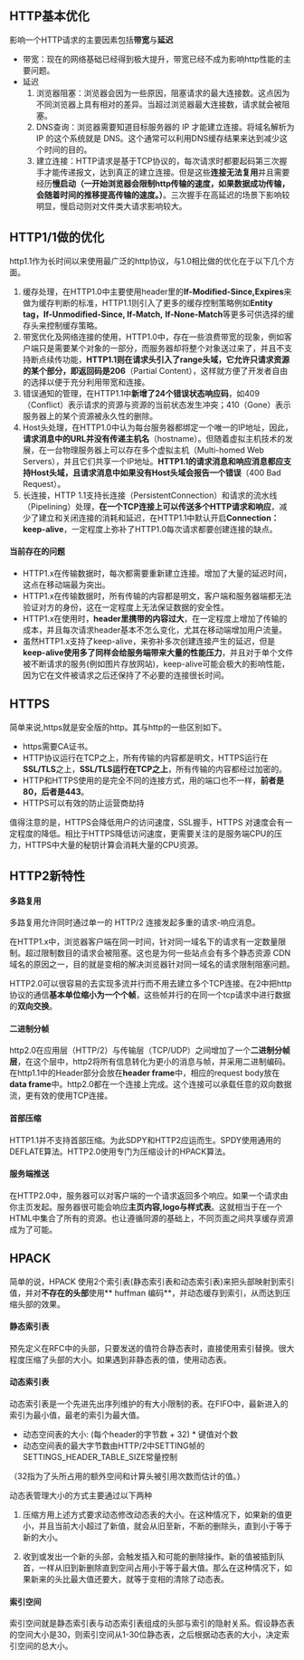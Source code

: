## HTTP基本优化
影响一个HTTP请求的主要因素包括**带宽**与**延迟**
- 带宽：现在的网络基础已经得到极大提升，带宽已经不成为影响http性能的主要问题。
- 延迟
    1. 浏览器阻塞：浏览器会因为一些原因，阻塞请求的最大连接数。这点因为不同浏览器上具有相对的差异。当超过浏览器最大连接数，请求就会被阻塞。
    2. DNS查询：浏览器需要知道目标服务器的 IP 才能建立连接。将域名解析为 IP 的这个系统就是 DNS。这个通常可以利用DNS缓存结果来达到减少这个时间的目的。
    3. 建立连接：HTTP请求是基于TCP协议的，每次请求时都要起码第三次握手才能传递报文，达到真正的建立连接。但是这些**连接无法复用**并且需要经历**慢启动（一开始浏览器会限制http传输的速度，如果数据成功传输，会随着时间的推移提高传输的速度。）**。三次握手在高延迟的场景下影响较明显，慢启动则对文件类大请求影响较大。
    

## HTTP1/1做的优化
http1.1作为长时间以来使用最广泛的http协议，与1.0相比做的优化在于以下几个方面。
1. 缓存处理，在HTTP1.0中主要使用header里的**If-Modified-Since,Expires**来做为缓存判断的标准，HTTP1.1则引入了更多的缓存控制策略例如**Entity tag，If-Unmodified-Since, If-Match,** **If-None-Match**等更多可供选择的缓存头来控制缓存策略。
2. 带宽优化及网络连接的使用，HTTP1.0中，存在一些浪费带宽的现象，例如客户端只是需要某个对象的一部分，而服务器却将整个对象送过来了，并且不支持断点续传功能，**HTTP1.1则在请求头引入了range头域，它允许只请求资源的某个部分，即返回码是206**（Partial Content），这样就方便了开发者自由的选择以便于充分利用带宽和连接。
3. 错误通知的管理，在HTTP1.1中**新增了24个错误状态响应码**，如409（Conflict）表示请求的资源与资源的当前状态发生冲突；410（Gone）表示服务器上的某个资源被永久性的删除。
4. Host头处理，在HTTP1.0中认为每台服务器都绑定一个唯一的IP地址，因此，**请求消息中的URL并没有传递主机名**（hostname）。但随着虚拟主机技术的发展，在一台物理服务器上可以存在多个虚拟主机（Multi-homed Web Servers），并且它们共享一个IP地址。**HTTP1.1的请求消息和响应消息都应支持Host头域，且请求消息中如果没有Host头域会报告一个错误**（400 Bad Request）。
5. 长连接，HTTP 1.1支持长连接（PersistentConnection）和请求的流水线（Pipelining）处理，**在一个TCP连接上可以传送多个HTTP请求和响应**，减少了建立和关闭连接的消耗和延迟，在HTTP1.1中默认开启**Connection： keep-alive**，一定程度上弥补了HTTP1.0每次请求都要创建连接的缺点。

#### 当前存在的问题
- HTTP1.x在传输数据时，每次都需要重新建立连接。增加了大量的延迟时间，这点在移动端最为突出。
- HTTP1.x在传输数据时，所有传输的内容都是明文，客户端和服务器端都无法验证对方的身份，这在一定程度上无法保证数据的安全性。
- HTTP1.x在使用时，**header里携带的内容过大**，在一定程度上增加了传输的成本，并且每次请求header基本不怎么变化，尤其在移动端增加用户流量。
-  虽然HTTP1.x支持了keep-alive，来弥补多次创建连接产生的延迟，但是**keep-alive使用多了同样会给服务端带来大量的性能压力**，并且对于单个文件被不断请求的服务(例如图片存放网站)，keep-alive可能会极大的影响性能，因为它在文件被请求之后还保持了不必要的连接很长时间。


## HTTPS
简单来说,https就是安全版的http。其与http的一些区别如下。
- https需要CA证书。
- HTTP协议运行在TCP之上，所有传输的内容都是明文，HTTPS运行在**SSL/TLS**之上，**SSL/TLS运行在TCP之上**，所有传输的内容都经过加密的。
- HTTP和HTTPS使用的是完全不同的连接方式，用的端口也不一样，**前者是80，后者是443**。
- HTTPS可以有效的防止运营商劫持


值得注意的是，HTTPS会降低用户的访问速度，SSL握手，HTTPS 对速度会有一定程度的降低。相比于HTTPS降低访问速度，更需要关注的是服务端CPU的压力，HTTPS中大量的秘钥计算会消耗大量的CPU资源。

## HTTP2新特性
#### 多路复用
多路复用允许同时通过单一的 HTTP/2 连接发起多重的请求-响应消息。

在HTTP1.x中，浏览器客户端在同一时间，针对同一域名下的请求有一定数量限制。超过限制数目的请求会被阻塞。这也是为何一些站点会有多个静态资源 CDN 域名的原因之一，目的就是变相的解决浏览器针对同一域名的请求限制阻塞问题。

HTTP2.0可以很容易的去实现多流并行而不用去建立多个TCP连接。在2中把http协议的通信**基本单位缩小为一个个帧**，这些帧并行的在同一个tcp请求中进行数据的**双向交换**。

#### 二进制分帧
http2.0在应用层（HTTP/2）与传输层（TCP/UDP）之间增加了一个**二进制分帧层**，在这个层中，http2将所有信息转化为更小的消息与帧，并采用二进制编码。在http1.1中的Header部分会放在**header frame**中，相应的request body放在**data frame**中。http2.0都在一个连接上完成。这个连接可以承载任意的双向数据流，更有效的使用TCP连接。

#### 首部压缩
HTTP1.1并不支持首部压缩。为此SDPY和HTTP2应运而生。SPDY使用通用的DEFLATE算法。HTTP2.0使用专门为压缩设计的HPACK算法。

#### 服务端推送
在HTTP2.0中，服务器可以对客户端的一个请求返回多个响应。如果一个请求由你主页发起。服务器很可能会响应**主页内容,logo与样式表**。这就相当于在一个HTML中集合了所有的资源。也让遵循同源的基础上，不同页面之间共享缓存资源成为了可能。

## HPACK
简单的说，HPACK 使用2个索引表(静态索引表和动态索引表)来把头部映射到索引值，并对**不存在的头部**使用** huffman 编码**，并动态缓存到索引，从而达到压缩头部的效果。
#### 静态索引表
预先定义在RFC中的头部，只要发送的值符合静态表时，直接使用索引替换。很大程度压缩了头部的大小。如果遇到非静态表的值，使用动态表。

#### 动态索引表
动态索引表是一个先进先出序列维护的有大小限制的表。在FIFO中，最新进入的索引为最小值，最老的索引为最大值。
- 动态空间表的大小: (每个header的字节数 + 32) * 键值对个数
- 动态空间表的最大字节数由HTTP/2中SETTING帧的SETTINGS_HEADER_TABLE_SIZE常量控制

（32指为了头所占用的额外空间和计算头被引用次数而估计的值。）

动态表管理大小的方式主要通过以下两种
1. 压缩方用上述方式要求动态修改动态表的大小。在这种情况下，如果新的值更小，并且当前大小超过了新值，就会从旧至新，不断的删除头，直到小于等于新的大小。

2. 收到或发出一个新的头部，会触发插入和可能的删除操作。新的值被插到队首，一样从旧到新删除直到空间占用小于等于最大值。那么在这种情况下，如果新来的头比最大值还要大，就等于变相的清除了动态表。

#### 索引空间
索引空间就是静态索引表与动态索引表组成的头部与索引的隐射关系。假设静态表的空间大小是30，则索引空间从1-30位静态表，之后根据动态表的大小，决定索引空间的总大小。
